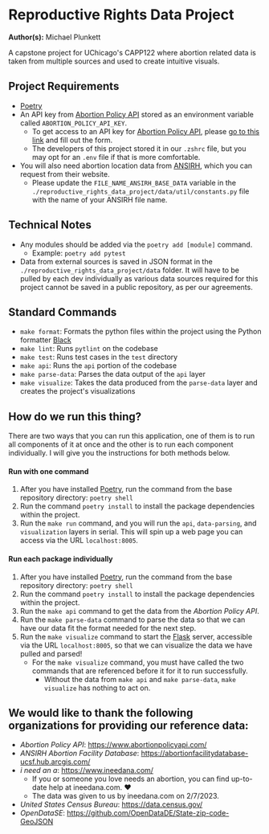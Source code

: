 # Reproductive Rights Data Project
**Author(s):** Michael Plunkett

A capstone project for UChicago's CAPP122 where abortion related data is taken from multiple sources and used to create intuitive visuals.

## Project Requirements
- [Poetry](https://python-poetry.org/docs/basic-usage/)
- An API key from [Abortion Policy API](https://www.abortionpolicyapi.com/) stored as an environment variable called `ABORTION_POLICY_API_KEY`.
  - To get access to an API key for [Abortion Policy API](https://www.abortionpolicyapi.com/), please [go to this link](https://www.abortionpolicyapi.com/request-access) and fill out the form.
  - The developers of this project stored it in our `.zshrc` file, but you may opt for an `.env` file if that is more comfortable.
- You will also need abortion location data from [ANSIRH](https://abortionfacilitydatabase-ucsf.hub.arcgis.com/), which you can request from their website.
  - Please update the `FILE_NAME_ANSIRH_BASE_DATA` variable in the `./reproductive_rights_data_project/data/util/constants.py` file with the name of your ANSIRH file name.

## Technical Notes
- Any modules should be added via the `poetry add [module]` command.
  - Example: `poetry add pytest`
- Data from external sources is saved in JSON format in the `./reproductive_rights_data_project/data` folder. It will have to be pulled by each dev individually as various data sources required for this project cannot be saved in a public repository, as per our agreements.

## Standard Commands
- `make format`: Formats the python files within the project using the Python formatter [Black](https://github.com/psf/black)
- `make lint`: Runs `pytlint` on the codebase
- `make test`: Runs test cases in the `test` directory
- `make api`: Runs the `api` portion of the codebase
- `make parse-data`: Parses the data output of the `api` layer
- `make visualize`: Takes the data produced from the `parse-data` layer and creates the project's visualizations

## How do we run this thing?
There are two ways that you can run this application, one of them is to run all components of it at once and the other is to run each component individually. I will give you the instructions for both methods below.

#### Run with one command
1. After you have installed [Poetry](https://python-poetry.org/docs/basic-usage/), run the command from the base repository directory: `poetry shell`
2. Run the command `poetry install` to install the package dependencies within the project.
3. Run the `make run` command, and you will run the `api`, `data-parsing`, and `visualization` layers in serial. This will spin up a web page you can access via the URL `localhost:8005`.

#### Run each package individually
1. After you have installed [Poetry](https://python-poetry.org/docs/basic-usage/), run the command from the base repository directory: `poetry shell`
2. Run the command `poetry install` to install the package dependencies within the project.
3. Run the `make api` command to get the data from the _Abortion Policy API_.
4. Run the `make parse-data` command to parse the data so that we can have our data fit the format needed for the next step.
5. Run the `make visualize` command to start the [Flask](https://flask.palletsprojects.com/en/2.2.x/) server, accessible via the URL `localhost:8005`, so that we can visualize the data we have pulled and parsed!
   - For the `make visualize` command, you must have called the two commands that are referenced before it for it to run successfully.
     - Without the data from `make api` and `make parse-data`, `make visualize` has nothing to act on.

## We would like to thank the following organizations for providing our reference data:
- _Abortion Policy API_: https://www.abortionpolicyapi.com/
- _ANSIRH Abortion Facility Database_: https://abortionfacilitydatabase-ucsf.hub.arcgis.com/
- _i need an a_: https://www.ineedana.com/
  - If you or someone you love needs an abortion, you can find up-to-date help at ineedana.com. ❤️
  - The data was given to us by ineedana.com on 2/7/2023.
- _United States Census Bureau_: https://data.census.gov/
- _OpenDataSE_: https://github.com/OpenDataDE/State-zip-code-GeoJSON
